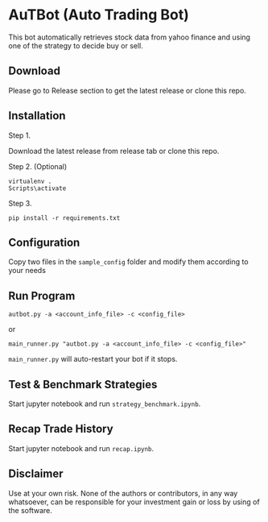 # AuTBot (Auto Trading Bot)

This bot automatically retrieves stock data from yahoo finance and using one of the strategy to decide buy or sell.

## Download

Please go to Release section to get the latest release or clone this repo.

## Installation

Step 1.

Download the latest release from release tab or clone this repo.

Step 2. (Optional)

```
virtualenv .
Scripts\activate
```

Step 3.

```
pip install -r requirements.txt
```

## Configuration

Copy two files in the `sample_config` folder and modify them according to your needs

## Run Program

```
autbot.py -a <account_info_file> -c <config_file>
```

or

```
main_runner.py "autbot.py -a <account_info_file> -c <config_file>"
```

`main_runner.py` will auto-restart your bot if it stops.

## Test & Benchmark Strategies

Start jupyter notebook and run `strategy_benchmark.ipynb`.

## Recap Trade History

Start jupyter notebook and run `recap.ipynb`.

## Disclaimer

Use at your own risk. None of the authors or contributors, in any way whatsoever, can be responsible for your investment gain or loss by using of the software.

